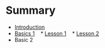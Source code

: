 # Summary

* [Introduction](README.md)
* [Basics 1](ch1/chapter1.md)
    * [Lesson 1](ch1/chapter1.md/#test)
    * [Lesson 2](ch1/chapter1.md/#test)
* Basic 2

